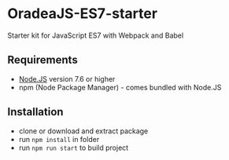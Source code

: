 # OradeaJS-ES7-starter
Starter kit for JavaScript ES7 with Webpack and Babel

## Requirements
- [Node.JS](https://nodejs.org "NodeJS") version 7.6 or higher
- npm (Node Package Manager) - comes bundled with Node.JS

## Installation
- clone or download and extract package
- run `npm install` in folder
- run `npm run start` to build project
